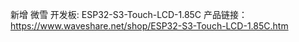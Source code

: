 新增 微雪 开发板: ESP32-S3-Touch-LCD-1.85C
产品链接：
https://www.waveshare.net/shop/ESP32-S3-Touch-LCD-1.85C.htm